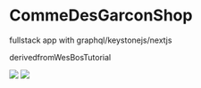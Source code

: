 # CommeDesGarconShop
 fullstack app with graphql/keystonejs/nextjs
 
 derivedfromWesBosTutorial
 
 <img src="https://i.imgur.com/orQBLw3.jpg">
 <img src="https://i.imgur.com/EdCL1uP.jpg">
